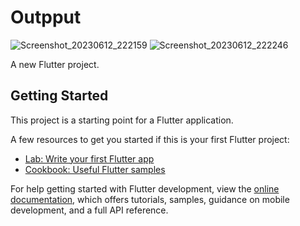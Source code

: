 # Outpput

![Screenshot_20230612_222159](https://github.com/ehsancodes/Module6/assets/130891992/d9bf8ef2-176d-49f4-b560-488416b46f4e)
![Screenshot_20230612_222246](https://github.com/ehsancodes/Module6/assets/130891992/191a8034-78ba-4372-823c-b2bcec5e8872)

A new Flutter project.

## Getting Started

This project is a starting point for a Flutter application.

A few resources to get you started if this is your first Flutter project:

- [Lab: Write your first Flutter app](https://docs.flutter.dev/get-started/codelab)
- [Cookbook: Useful Flutter samples](https://docs.flutter.dev/cookbook)

For help getting started with Flutter development, view the
[online documentation](https://docs.flutter.dev/), which offers tutorials,
samples, guidance on mobile development, and a full API reference.
